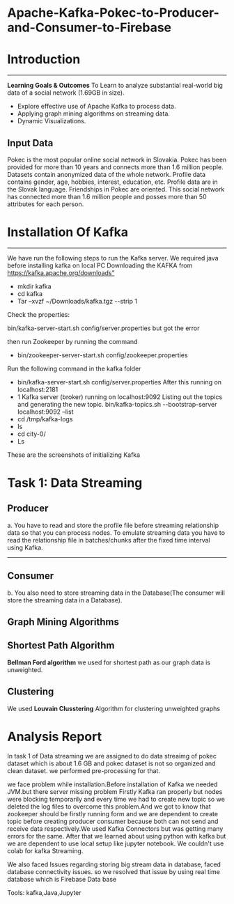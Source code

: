 # Apache-Kafka-Pokec-to-Producer-and-Consumer-to-Firebase
# Introduction

---

**Learning Goals & Outcomes**
To Learn to analyze substantial real-world big data of a social network (1.69GB in
size).
- Explore effective use of Apache Kafka to process data.
- Applying graph mining algorithms on streaming data.
- Dynamic Visualizations.



## Input Data

Pokec is the most popular online social network in Slovakia. Pokec has been
provided for more than 10 years and connects more than 1.6 million people. Datasets
contain anonymized data of the whole network. Profile data contains gender, age,
hobbies, interest, education, etc. Profile data are in the Slovak language. Friendships in
Pokec are oriented.
This social network has connected more than 1.6 million people and posses more
than 50 attributes for each person.


# Installation Of Kafka

---



We have run the following steps to run the Kafka server.
We required java before installing kafka on local PC
Downloading the KAFKA  from https://kafka.apache.org/downloads”


-	mkdir kafka 
-	cd kafka
-	Tar –xvzf ~/Downloads/kafka.tgz --strip 1


Check the properties:

bin/kafka-server-start.sh config/server.properties but got the error 


then run Zookeeper by running the command

-	bin/zookeeper-server-start.sh config/zookeeper.properties

Run the  following command in the kafka folder

-	bin/kafka-server-start.sh config/server.properties
After this running on localhost:2181 
- 1 Kafka server (broker) running on localhost:9092
Listing out the topics and generating the new topic.
bin/kafka-topics.sh --bootstrap-server localhost:9092 –list
-	cd /tmp/kafka-logs 
-	 ls 
-	 cd city-0/ 
-	Ls





These are the screenshots of initializing Kafka

# Task 1: Data Streaming
## Producer
a. You have to read and store the profile file before streaming relationship data so
that you can process nodes. To emulate streaming data you have to read the
relationship file in batches/chunks after the fixed time interval using Kafka.

---

## Consumer
b. You also need to store streaming data in the Database(The consumer will store the
streaming data in a Database).

## Graph Mining Algorithms 
## Shortest Path Algorithm

**Bellman Ford algorithm** we used for shortest path as our graph data is unweighted.

## Clustering

We used **Louvain Clusstering** Algorithm for clustering unweighted graphs 

# Analysis Report




In task 1 of Data streaming we are assigned to do data streaimg of pokec dataset which is about 1.6 GB and pokec dataset is not so organized and clean dataset. we performed pre-processing for that. 

we face problem while installation.Before installation of Kafka we needed JVM.but there server missing problem Firstly Kafka ran properly but nodes were blocking temporarily and every time we had to create new topic so we deleted the log files to overcome this problem.And we got to know that zookeeper should be firstly running form and we are dependent to create topic before creating producer consumer because both can not send and receive data respectively.We used Kafka Connectors but was getting many errors for the same. After that we learned about using python with kafka but we are dependent to use local setup like jupyter notebook. We couldn't use colab for kafka Streaming. 

We also faced Issues regarding storing big stream data in database, faced database connectivity issues. so we resolved that issue by using real time database which is Firebase Data base


Tools: kafka,Java,Jupyter

